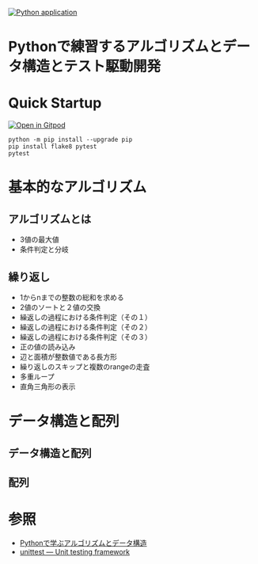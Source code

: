 [![Python application](https://github.com/k2works/python-drill/actions/workflows/python-app.yml/badge.svg)](https://github.com/k2works/python-drill/actions/workflows/python-app.yml)
# Pythonで練習するアルゴリズムとデータ構造とテスト駆動開発

# Quick Startup


[![Open in Gitpod](https://gitpod.io/button/open-in-gitpod.svg)](https://gitpod.io/#https://github.com/k2works/python-drill)
                                                                                            
```
python -m pip install --upgrade pip
pip install flake8 pytest
pytest
```
# 基本的なアルゴリズム
## アルゴリズムとは

- 3値の最大値
- 条件判定と分岐
## 繰り返し

- 1からnまでの整数の総和を求める
- 2値のソートと２値の交換
- 繰返しの過程における条件判定（その１）
- 繰返しの過程における条件判定（その２）
- 繰返しの過程における条件判定（その３）
- 正の値の読み込み 
- 辺と面積が整数値である長方形
- 繰り返しのスキップと複数のrangeの走査
- 多重ループ
- 直角三角形の表示

# データ構造と配列

## データ構造と配列

## 配列

# 参照

- [Pythonで学ぶアルゴリズムとデータ構造](https://www.amazon.co.jp/%E6%96%B0%E3%83%BB%E6%98%8E%E8%A7%A3Python%E3%81%A7%E5%AD%A6%E3%81%B6%E3%82%A2%E3%83%AB%E3%82%B4%E3%83%AA%E3%82%BA%E3%83%A0%E3%81%A8%E3%83%87%E3%83%BC%E3%82%BF%E6%A7%8B%E9%80%A0-%E6%9F%B4%E7%94%B0-%E6%9C%9B%E6%B4%8B-ebook/dp/B0834JWWZG/ref=sr_1_17?adgrpid=114421172365&dchild=1&hvadid=492536111020&hvdev=c&hvqmt=b&hvtargid=kwd-331445779560&hydadcr=5743_10963946&jp-ad-ap=0&keywords=%E3%82%A2%E3%83%AB%E3%82%B4%E3%83%AA%E3%82%BA%E3%83%A0+%E3%81%A8+%E3%83%87%E3%83%BC%E3%82%BF+%E6%A7%8B%E9%80%A0&qid=1619831648&sr=8-17)
- [unittest — Unit testing framework](https://docs.python.org/3/library/unittest.html)
